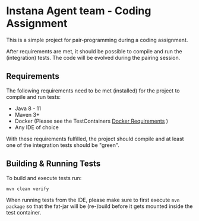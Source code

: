 # Instana Agent team - Coding Assignment

This is a simple project for pair-programming during a coding assignment.

After requirements are met, it should be possible to compile and run the (integration) tests. The code will be evolved
during the pairing session.


## Requirements

The following requirements need to be met (installed) for the project to compile and run tests:

- Java 8 - 11
- Maven 3+
- Docker (Please see the TestContainers [Docker Requirements](https://www.testcontainers.org/supported_docker_environment/) )
- Any IDE of choice

With these requirements fulfilled, the project should compile and at least one of the integration tests should be "green".


## Building & Running Tests

To build and execute tests run:

```
mvn clean verify
```

When running tests from the IDE, please make sure to first execute `mvn package` so that the fat-jar will be (re-)build
before it gets mounted inside the test container.

